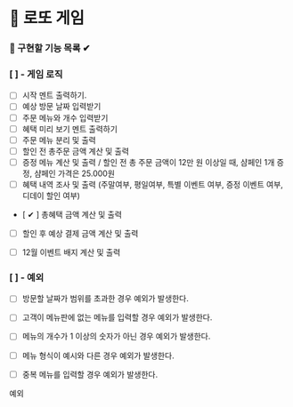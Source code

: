 # 🎰 로또 게임

### 🎯 구현할 기능 목록 ✔

### [  ] - 게임 로직

- [  ] 시작 멘트 출력하기.
- [  ] 예상 방문 날짜 입력받기
- [  ] 주문 메뉴와 개수 입력받기
- [  ] 혜택 미리 보기 멘트 출력하기
- [  ] 주문 메뉴 분리 및 출력
- [  ] 할인 전 총주문 금액 계산 및 출력
- [  ] 증정 메뉴 계산 및 출력 / 할인 전 총 주문 금액이 12만 원 이상일 때, 샴페인 1개 증정, 샴페인 가격은 25.000원
- [  ] 혜택 내역 조사 및 출력 (주말여부, 평일여부, 특별 이벤트 여부, 증정 이벤트 여부, 디데이 할인 여부) 
- [ ✔ ] 총혜택 금액 계산 및 출력
- [  ] 할인 후 예상 결제 금액 계산 및 출력
- [  ] 12월 이벤트 배지 계산 및 출력


### [  ] - 예외

- [  ] 방문할 날짜가 범위를 초과한 경우 예외가 발생한다.
- [  ] 고객이 메뉴판에 없는 메뉴를 입력할 경우 예외가 발생한다.
- [  ] 메뉴의 개수가 1 이상의 숫자가 아닌 경우 예외가 발생한다.
- [  ] 메뉴 형식이 예시와 다른 경우 예외가 발생한다.
- [  ] 중복 메뉴를 입력할 경우 예외가 발생한다.






예외







